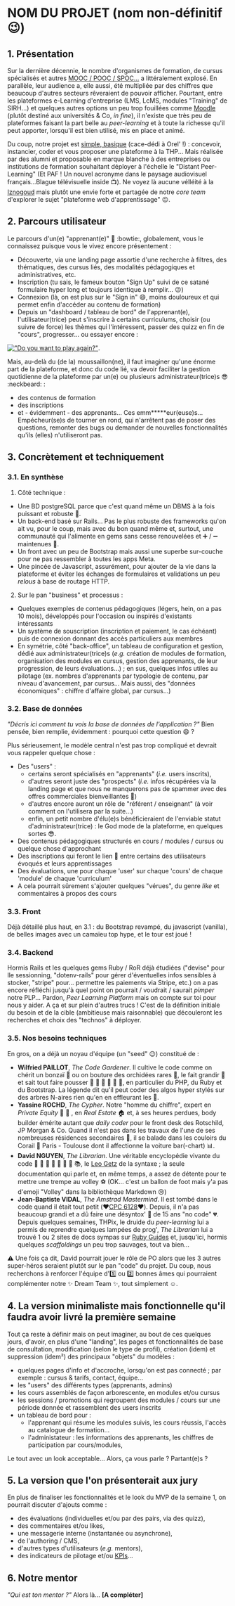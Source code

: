 # NOM DU PROJET (nom non-définitif :wink:)

## 1. Présentation
Sur la dernière décennie, le nombre d'organismes de formation, de cursus spécialisés et autres [MOOC / POOC / SPOC...](https://www.journaldunet.com/management/formation/1180044-mooc-cooc-spoc-sooc-quelles-differences/) a littéralement explosé. En parallèle, leur audience a, elle aussi, été multipliée par des chiffres que beaucoup d'autres secteurs rêveraient de pouvoir afficher.
Pourtant, entre les plateformes e-Learning d'entreprise (LMS, LcMS, modules "Training" de SIRH...) et quelques autres options un peu trop fouillées comme [Moodle](https://moodle.org/) (plutôt destiné aux universités & Co, _in fine_), il n'existe que très peu de plateformes faisant la part belle au _peer-learning_ et à toute la richesse qu'il peut apporter, lorsqu'il est bien utilisé, mis en place et animé.

Du coup, notre projet est [simple, basique](https://www.youtube.com/watch?v=2bjk26RwjyU) (cace-dédi à Orel' !) : concevoir, instancier, coder et vous proposer une plateforme à la THP... Mais réalisée par des alumni et proposable en marque blanche à des entreprises ou institutions de formation souhaitant déployer à l'échelle le "Distant Peer-Learning" (Et PAF ! Un nouvel acronyme dans le paysage audiovisuel français...Blague télévisuelle inside :tv:). 
Ne voyez là aucune vélléité à la [Iznogoud](https://www.dargaud.com/bd/iznogoud/iznogoud-tome-1-le-grand-vizir-iznogoud-bda5018560) mais plutôt une envie forte et partagée de notre _core team_ d'explorer le sujet "plateforme web d'apprentissage" :wink:. 

## 2. Parcours utilisateur
Le parcours d'un(e) "apprenant(e)" :princess: :bowtie:, globalement, vous le connaissez puisque vous le vivez encore présentement : 
- Découverte, via une landing page assortie d'une recherche à filtres, des thématiques, des cursus liés, des modalités pédagogiques et administratives, etc.
- Inscription (tu sais, le fameux bouton "Sign Up" suivi de ce satané formulaire hyper long et toujours identique à remplir... :wink:) 
- Connexion (là, on est plus sur le "Sign in" :smile:, moins douloureux et qui permet enfin d'accéder au contenu de formation)
- Depuis un "dashboard / tableau de bord" de l'apprenant(e), l'utilisateur(trice) peut s'inscrire à certains curriculums, choisir (ou suivre de force) les thèmes qui l'intéressent, passer des quizz en fin de "cours", progresser... ou essayer encore :  
  
[!["Do you want to play again?"](https://img.youtube.com/vi/dqhSpIpOFco/mqdefault.jpg)](https://youtu.be/dqhSpIpOFco?t=18s).  
  
Mais, au-delà du (de la) moussaillon(ne), il faut imaginer qu'une énorme part de la plateforme, et donc du code lié, va devoir faciliter la gestion quotidienne de la plateforme par un(e) ou plusieurs administrateur(trice)s :sunglasses: :neckbeard: : 
- des contenus de formation 
- des inscriptions
- et - évidemment - des apprenants... Ces emm*****eur(euse)s... Empécheur(se)s de tourner en rond, qui n'arrêtent pas de poser des questions, remonter des bugs ou demander de nouvelles fonctionnalités qu'ils (elles) n'utiliseront pas.

## 3. Concrètement et techniquement

### 3.1. En synthèse
1. Côté technique :  
  + Une BD postgreSQL parce que c'est quand même un DBMS à la fois puissant et robuste :muscle:.  
  + Un back-end basé sur Rails... Pas le plus robuste des frameworks qu'on ait vu, pour le coup, mais avec du bon quand même et, surtout, une communauté qui l'alimente en gems sans cesse renouvelées et :heavy_plus_sign: / :heavy_minus_sign: maintenues :bug:.  
  + Un front avec un peu de Bootstrap mais aussi une superbe sur-couche pour ne pas ressembler à toutes les apps Meta.  
  + Une pincée de Javascript, assurément, pour ajouter de la vie dans la plateforme et éviter les échanges de formulaires et validations un peu _relous_ à base de routage HTTP.
2. Sur le pan "business" et processus :  
  + Quelques exemples de contenus pédagogiques (légers, hein, on a pas 10 mois), développés pour l'occasion ou inspirés d'existants intéressants
  + Un système de souscription (inscription et paiement, le cas échéant) puis de connexion donnant des accès particuliers aux membres  
  + En symétrie, côté "back-office", un tableau de configuration et gestion, dédié aux administrateur(trice)s (_e.g._ création de modules de formation, organisation des modules en cursus, gestion des apprenants, de leur progression, de leurs évaluations...) ; en sus, quelques infos utiles au pilotage (ex. nombres d'apprenants par typologie de contenu, par niveau d'avancement, par cursus... Mais aussi, des "données économiques" : chiffre d'affaire global, par cursus...)  

### 3.2. Base de données
_"Décris ici comment tu vois la base de données de l'application ?"_
Bien pensée, bien remplie, évidemment : pourquoi cette question :smile: ?

Plus sérieusement, le modèle central n'est pas trop compliqué et devrait vous rappeler quelque chose :
- Des "users" :
  - certains seront spécialisés en "apprenants" (_i.e._ users inscrits), 
  - d'autres seront juste des "prospects" (_i.e._ infos récupérées via la landing page et que nous ne manquerons pas de spammer avec des offres commerciales bienveillantes :japanese_ogre:)
  - d'autres encore auront un rôle de "référent / enseignant" (à voir comment on l'utilisera par la suite...)
  - enfin, un petit nombre d'élu(e)s bénéficieraient de l'enviable statut d'administrateur(trice) : le God mode de la plateforme, en quelques sortes :sunglasses:.
- Des contenus pédagogiques structurés en cours / modules / cursus ou quelque chose d'approchant
- Des inscriptions qui feront le lien :link: entre certains des utilisateurs évoqués et leurs apprentissages
- Des évaluations, une pour chaque 'user' sur chaque 'cours' de chaque 'module' de chaque 'curriculum'
- A cela pourrait sûrement s'ajouter quelques "vérues", du genre _like_ et commentaires à propos des cours

### 3.3. Front
Déjà détaillé plus haut, en 3.1 : du Bootstrap revampé, du javascript (vanilla), de belles images avec un camaïeu top hype, et le tour est joué !

### 3.4. Backend
Hormis Rails et les quelques gems Ruby / RoR déjà étudiées ("devise" pour lle sessionning, "dotenv-rails" pour gérer d'éventuelles infos sensibles à stocker, "stripe" pour... permettre les paiements via Stripe, etc.) on a pas encore réfléchi jusqu'à quel point on pourrait / voudrait / saurait _pimper_ notre PLP... Pardon, _Peer Learning Platform_ mais on compte sur toi pour nous y aider. A ça et sur plein d'autres trucs ! C'est de la définition initiale du besoin et de la cible (ambitieuse mais raisonnable) que découleront les recherches et choix des "technos" à déployer.

### 3.5. Nos besoins techniques
En gros, on a déjà un noyau d'équipe (un "seed" :wink:) constitué de :
  - **Wilfried PAILLOT**, _The Code Gardener_. Il cultive le code comme on chérit un bonzaï :deciduous_tree: ou on bouture des orchidées rares :hibiscus:, le fait grandir :seedling: et sait tout faire pousser :cherry_blossom: :ear_of_rice: :blossom: :palm_tree:  :corn: :mushroom:, en particulier du PHP, du Ruby et du Bootstrap. La légende dit qu'il peut coder des algos hyper stylés sur des arbres N-aires rien qu'en en effleurant les :fallen_leaf:.
  - **Yassine ROCHD**, _The Cypher_. Notre "homme du chiffre", expert en _Private Equity_ :money_with_wings: :rocket: , en _Real Estate_ :house: et, à ses heures perdues, body builder émérite autant que _daily coder_ pour le front desk des Rotschild, JP Morgan & Co. Quand il n'est pas dans les travaux de l'une de ses nombreuses résidences secondaires :house_with_garden:, il se balade dans les couloirs du Corail :train: Paris - Toulouse dont il affectionne la voiture bar(-chart) :bar_chart:.
  - **David NGUYEN**, _The Librarian_. Une véritable encyclopédie vivante du code :closed_book: :green_book: :blue_book: :orange_book: :notebook: :ledger: :notebook_with_decorative_cover: :books:, le [Leo Getz](https://getyarn.io/yarn-clip/5b79e150-5544-465e-b6cc-29b6012f8a43) de la syntaxe ; la seule documentation qui parle et, en même temps, a assez de détente pour te mettre une trempe au volley :soccer: (OK... c'est un ballon de foot mais y'a pas d'emoji "Volley" dans la bibliothèque Markdown :cry:)
  - **Jean-Baptiste VIDAL**, _The Amstrad Mastermind_. Il est tombé dans le code quand il était tout petit (:heart:[CPC 6128](https://fr.wikipedia.org/wiki/Amstrad_CPC_6128):heart:). Depuis, il n'a pas beaucoup grandi et a dû faire une désyntox' :syringe: de 15 ans "no code" :broken_heart:. Depuis quelques semaines, THPix, le druide du _peer-learning_ lui a permis de reprendre quelques lampées de prog', _The Librarian_ lui a trouvé 1 ou 2 sites de docs sympas sur [Ruby Guides](https://www.rubyguides.com/2020/03/rails-scaffolding/) et, jusqu'ici, hormis quelques _scaffoldings_ un peu trop sauvages, tout va bien...

:warning: Une fois ça dit, David pourrait jouer le rôle de PO alors que les 3 autres super-héros seraient plutôt sur le pan "code" du projet.
Du coup, nous recherchons à renforcer l'équipe d':one: ou :two: bonnes âmes qui pourraient complémenter notre :sparkles: Dream Team :sparkles:, tout simplement :relaxed:.

## 4. La version minimaliste mais fonctionnelle qu'il faudra avoir livré la première semaine
Tout ça reste à définir mais on peut imaginer, au bout de ces quelques jours, d'avoir, en plus d'une "landing", les pages et fonctionnalités de base de consultation, modification (selon le type de profil), création (idem) et suppression (idem²) des principaux "objets" du modèles : 
- quelques pages d'info et d'accroche, lorsqu'on est pas connecté ; par exemple : cursus & tarifs, contact, équipe...
- les "users" des différents types (apprenants, admins)
- les cours assemblés de façon arborescente, en modules et/ou cursus
- les sessions / promotions qui regroupent des modules / cours sur une période donnée et rassemblent des users inscrits
- un tableau de bord pour :
  - l'apprenant qui résume les modules suivis, les cours réussis, l'accès au catalogue de formation... 
  - l'administateur : les informations des apprenants, les chiffres de participation par cours/modules, 

Le tout avec un look acceptable... Alors, ça vous parle ? Partant(e)s ?

## 5. La version que l'on présenterait aux jury
En plus de finaliser les fonctionnalités et le look du MVP de la semaine 1, on pourrait discuter d'ajouts comme : 
- des évaluations (individuelles et/ou par des pairs, via des quizz),
- des commentaires et/ou likes, 
- une messagerie interne (instantanée ou asynchrone),
- de l'authoring / CMS,
- d'autres types d'utilisateurs (_e.g._ mentors),
- des indicateurs de pilotage et/ou [KPIs](https://fr.wikipedia.org/wiki/Indicateur_cl%C3%A9_de_performance)...

## 6. Notre mentor
_"Qui est ton mentor ?"_
Alors là... **[A compléter]**
